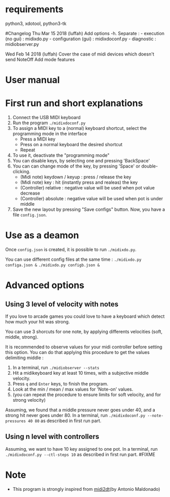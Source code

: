 # requirements
python3, xdotool, python3-tk

#Changelog
Thu Mar 15 2018 (luffah)
    Add options -h.
    Separate :
    - execution (no gui) : midixdo.py
    - configuration (gui) : midixdoconf.py
    - diagnostic : midiobserver.py

Wed Feb 14 2018 (luffah)
    Cover the case of midi devices which doesn't send NoteOff
    Add mode features

User manual
==============
# First run and short explanations
1. Connect the USB MIDI keyboard
2. Run the program `./midixdoconf.py`
3. To assign a MIDI key to a (normal) keyboard shortcut, select the programming mode in the interface
    * Press a MIDI key
    * Press on a normal keyboard the desired shortcut
    * Repeat
4. To use it, deactivate the "programming mode"
5. You can disable keys, by selecting one and pressing 'BackSpace'
6. You can can change mode of the key, by pressing 'Space' or double-clicking.
    * (Midi note) keydown / keyup : press / release the key
    * (Midi note) key : hit (instantly press and realeas) the key 
    * (Controller) relative : negative value will be used when pot value decrease
    * (Controller) absolute : negative value will be used when pot is under middle
7. Save the new layout by pressing "Save configs" button. Now, you have a file `config.json`.

# Use as a deamon
Once `config.json` is created, it is possible to run `./midixdo.py`.

You can use different config files at the same time :
`./midixdo.py configa.json &`
`./midixdo.py configb.json &`

# Advanced options
## Using 3 level of velocity with notes
If you love to arcade games you could love to have a keyboard which detect how much your hit was strong.

You can use 3 shorcuts for one note, by applying differents velocities (soft, middle, strong).

It is recommended to observe values for your midi controller before setting this option.
You can do that applying this procedure to get the values delimiting middle :
1. In a terminal, run `./midiobserver --stats`
2. Hit a midikeyboard key at least 10 times, with a subjective middle velocity.
3. Press `q` and `Enter` keys, to finish the program.
4. Look at the min / mean / max values for 'Note-on' values.
5. (you can repeat the procedure to ensure limits for soft velocity, and for strong velocity)

Assuming, we found that a middle pressure never goes under 40,
and a strong hit never goes under 80.
In a terminal, run `./midixdoconf.py --note-pressures 40 80` as described in first run part.

## Using n level with controllers
Assuming, we want to have 10 key assigned to one pot.
In a terminal, run `./midixdoconf.py --ctl-steps 10` as described in first run part.
#FIXME

# Note
  * This program is strongly inspired from [midi2dt](https://github.com/antonio-m/midi2dt)(by Antonio Maldonado)


